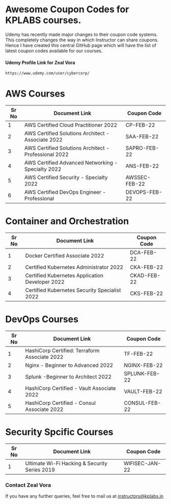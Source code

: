 # Awesome Coupon Codes for KPLABS courses.

Udemy has recently made major changes to their coupon code systems. This completely changes the way in which Instructor can share coupons. Hence I have created this central GitHub page which will have the list of latest coupon codes available for our courses.
#### Udemy Profile Link for Zeal Vora

```sh
https://www.udemy.com/user/cybercorp/
```

# AWS Courses 

| Sr No | Document Link | Coupon Code |
| ------ | ------ | ------ |
| 1 |AWS Certified Cloud Practitioner 2022 | CP-FEB-22 | 
| 2 |AWS Certified Solutions Architect - Associate  2022| SAA-FEB-22 |
| 3 |AWS Certified Solutions Architect - Professional 2022 | SAPRO-FEB-22 |
| 4 |AWS Certified Advanced Networking - Specialty 2022 | ANS-FEB-22 |
| 5 |AWS Certified Security - Specialty 2022 | AWSSEC-FEB-22 |
| 6 |AWS Certified DevOps Engineer - Professional | DEVOPS-FEB-22 |

# Container and Orchestration

| Sr No | Document Link | Coupon Code |
| ------ | ------ | ------ |
| 1 | Docker Certified Associate 2022 | DCA-FEB-22 | 
| 2 | Certified Kubernetes Administrator 2022 | CKA-FEB-22	 | 
| 3 | Certified Kubernetes Application Developer 2022 | CKAD-FEB-22 | 
| 4 | Certified Kubernetes Security Specialist 2022 | CKS-FEB-22| 

# DevOps Courses

| Sr No | Document Link | Coupon Code |
| ------ | ------ | ------ |
| 1 | HashiCorp Certified: Terraform Associate 2022 | TF-FEB-22 | 
| 2 | Nginx - Beginner to Advanced 2022 | NGINX-FEB-22 | 
| 3 | Splunk  -Beginner to Architect 2022 | SPLUNK-FEB-22 | 
| 4 | HashiCorp Certified - Vault Associate 2022 | VAULT-FEB-22 | 
| 5 | HashiCorp Certified - Consul Associate 2022 | CONSUL-FEB-22	 | 


# Security Spcific Courses

| Sr No | Document Link | Coupon Code |
| ------ | ------ | ------ |
| 1 | Ultimate Wi-Fi Hacking & Security Series 2019 | WIFISEC-JAN-22 | 


### Contact Zeal Vora
If you have any further queries, feel free to mail us at instructors@kplabs.in
